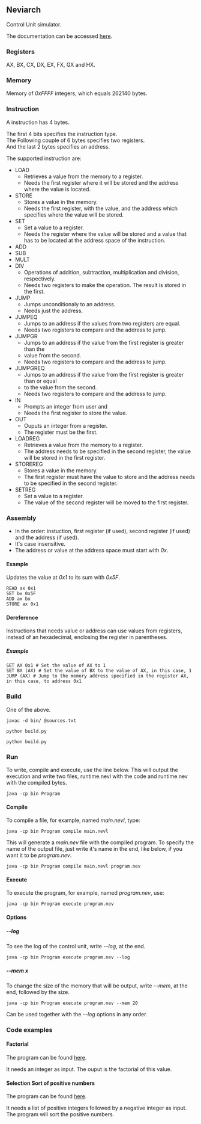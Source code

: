 ## Neviarch

Control Unit simulator.

The documentation can be accessed [here](https://mateuspiresl.github.io/neviarch/).

### Registers

AX, BX, CX, DX, EX, FX, GX and HX.

### Memory

Memory of _0xFFFF_ integers, which equals 262140 bytes.

### Instruction

A instruction has 4 bytes.

The first 4 bits specifies the instruction type.<br>
The Following couple of 6 bytes specifies two registers.<br>
And the last 2 bytes specifies an address.

The supported instruction are:

- LOAD
    + Retrieves a value from the memory to a register.
    + Needs the first register where it will be stored and the
      address where the value is located.
- STORE
    + Stores a value in the memory.
    + Needs the first register, with the value, and the address
      which specifies where the value will be stored.
- SET
    + Set a value to a register.
    + Needs the register where the value will be stored and a
      value that has to be located at the address space of the
      instruction.
- ADD
- SUB
- MULT
- DIV
    + Operations of addition, subtraction, multiplication and division, respectively.
    + Needs two registers to make the operation. The result is stored in the first.
- JUMP
    + Jumps unconditionaly to an address.
    + Needs just the address.
- JUMPEQ
    + Jumps to an address if the values from two registers are equal.
    + Needs two registers to compare and the address to jump.
- JUMPGR
    + Jumps to an address if the value from the first register is greater than the
    + value from the second.
    + Needs two registers to compare and the address to jump.
- JUMPGREQ
    + Jumps to an address if the value from the first register is greater than or equal
    + to the value from the second.
    + Needs two registers to compare and the address to jump.
- IN
    + Prompts an integer from user and 
    + Needs the first register to store the value.
- OUT
    + Ouputs an integer from a register.
    + The register must be the first.
- LOADREG
    + Retrieves a value from the memory to a register.
    + The address needs to be specified in the second register, the value will be stored in the first register.
- STOREREG
    + Stores a value in the memory.
    + The first register must have the value to store and the address needs to be specified in the second register.
- SETREG
    + Set a value to a register.
    + The value of the second register will be moved to the first register.

### Assembly

- In the order: instuction, first register (if used), second register (if used) and the address (if used).
- It's case insensitive.
- The address or value at the address space must start with _0x_.

#### Example

Updates the value at _0x1_ to its sum with _0x5F_.

    READ ax 0x1
    SET bx 0x5F
    ADD ax bx
    STORE ax 0x1

#### Dereference

Instructions that needs value or address can use values from registers, instead of an hexadecimal,
enclosing the register in parentheses.

##### Example

    SET AX 0x1 # Set the value of AX to 1
    SET BX (AX) # Set the value of BX to the value of AX, in this case, 1
    JUMP (AX) # Jump to the memory address specified in the register AX, in this case, to address 0x1

### Build

One of the above.

    javac -d bin/ @sources.txt

    python build.py

    python build.py

### Run

To write, compile and execute, use the line below.
This will output the execution and write two files, runtime.nevl with the code
and runtime.nev with the compiled bytes.

    java -cp bin Program

#### Compile

To compile a file, for example, named _main.nevl_, type:

    java -cp bin Program compile main.nevl

This will generate a _main.nev_ file with the compiled program.
To specify the name of the output file, just write it's name in the end,
like below, if you want it to be _program.nev_.

    java -cp bin Program compile main.nevl program.nev

#### Execute

To execute the program, for example, named _program.nev_, use:

    java -cp bin Program execute program.nev

#### Options

##### --log

To see the log of the control unit, write _--log_, at the end.

    java -cp bin Program execute program.nev --log
    
##### --mem x

To change the size of the memory that will be output, write _--mem_, at the end,
followed by the size.

    java -cp bin Program execute program.nev --mem 20

Can be used together with the _--log_ options in any order.

### Code examples

#### Factorial

The program can be found [here](factorial.nevl).

It needs an integer as input. The ouput is the factorial of this value.

#### Selection Sort of positive numbers

The program can be found [here](selectionsort.nevl).

It needs a list of positive integers followed by a negative integer as input.
The program will sort the positive numbers.
